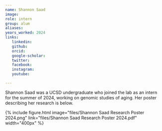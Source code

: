 ```yaml
---
name: Shannon Saad
image: 
role: intern
group: alum
aliases:
years_worked: 2024
links:
   linkedin: 
   github:
   orcid: 
   google-scholar:
   twitter:
   facebook:
   instagram: 
   youtube:

---
```


Shannon Saad was a UCSD undergraduate who joined the lab as an intern for the summer of 2024, working on genomic studies of aging. Her poster describing her research is below.

{%
  include figure.html
  image="files/Shannon Saad Research Poster 2024.png"
  link="files/Shannon Saad Research Poster 2024.pdf"
  width="400px"
%}